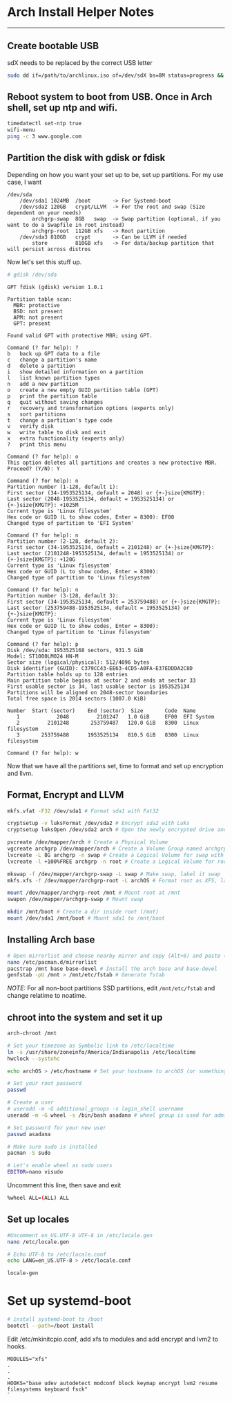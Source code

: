 # Arch Install Helper Notes

---

## Create bootable USB

sdX needs to be replaced by the correct USB letter
```bash
sudo dd if=/path/to/archlinux.iso of=/dev/sdX bs=8M status=progress && sync
```

## Reboot system to boot from USB. Once in Arch shell, set up ntp and wifi.

```bash
timedatectl set-ntp true
wifi-menu
ping -c 3 www.google.com
```

## Partition the disk with gdisk or fdisk

Depending on how you want your set up to be, set up partitions.
For my use case, I want
```
/dev/sda
    /dev/sda1 1024MB  /boot       -> For Systemd-boot
    /dev/sda2 120GB   crypt/LLVM  -> For the root and swap (Size dependent on your needs)
        archgrp-swap  8GB   swap  -> Swap partition (optional, if you want to do a Swapfile in root instead)
        archgrp-root  112GB xfs   -> Root partition
    /dev/sda3 810GB   crypt       -> Can be LLVM if needed
        store         810GB xfs   -> For data/backup partition that will persist across distros
```

Now let's set this stuff up.
```bash
# gdisk /dev/sda
```

```
GPT fdisk (gdisk) version 1.0.1

Partition table scan:
  MBR: protective
  BSD: not present
  APM: not present
  GPT: present

Found valid GPT with protective MBR; using GPT.

Command (? for help): ?
b	back up GPT data to a file
c	change a partition's name
d	delete a partition
i	show detailed information on a partition
l	list known partition types
n	add a new partition
o	create a new empty GUID partition table (GPT)
p	print the partition table
q	quit without saving changes
r	recovery and transformation options (experts only)
s	sort partitions
t	change a partition's type code
v	verify disk
w	write table to disk and exit
x	extra functionality (experts only)
?	print this menu

Command (? for help): o
This option deletes all partitions and creates a new protective MBR.
Proceed? (Y/N): Y

Command (? for help): n
Partition number (1-128, default 1): 
First sector (34-1953525134, default = 2048) or {+-}size{KMGTP}: 
Last sector (2048-1953525134, default = 1953525134) or {+-}size{KMGTP}: +1025M
Current type is 'Linux filesystem'
Hex code or GUID (L to show codes, Enter = 8300): EF00
Changed type of partition to 'EFI System'

Command (? for help): n
Partition number (2-128, default 2): 
First sector (34-1953525134, default = 2101248) or {+-}size{KMGTP}: 
Last sector (2101248-1953525134, default = 1953525134) or {+-}size{KMGTP}: +120G
Current type is 'Linux filesystem'
Hex code or GUID (L to show codes, Enter = 8300): 
Changed type of partition to 'Linux filesystem'

Command (? for help): n
Partition number (3-128, default 3): 
First sector (34-1953525134, default = 253759488) or {+-}size{KMGTP}: 
Last sector (253759488-1953525134, default = 1953525134) or {+-}size{KMGTP}: 
Current type is 'Linux filesystem'
Hex code or GUID (L to show codes, Enter = 8300): 
Changed type of partition to 'Linux filesystem'

Command (? for help): p
Disk /dev/sda: 1953525168 sectors, 931.5 GiB
Model: ST1000LM024 HN-M
Sector size (logical/physical): 512/4096 bytes
Disk identifier (GUID): C379CC43-EE63-4CD5-A0FA-E37EDDDA2C8D
Partition table holds up to 128 entries
Main partition table begins at sector 2 and ends at sector 33
First usable sector is 34, last usable sector is 1953525134
Partitions will be aligned on 2048-sector boundaries
Total free space is 2014 sectors (1007.0 KiB)

Number  Start (sector)    End (sector)  Size       Code  Name
   1            2048         2101247   1.0 GiB     EF00  EFI System
   2         2101248       253759487   120.0 GiB   8300  Linux filesystem
   3       253759488      1953525134   810.5 GiB   8300  Linux filesystem

Command (? for help): w
```

Now that we have all the partitions set, time to format and set up encryption and llvm.

## Format, Encrypt and LLVM

```bash
mkfs.vfat -F32 /dev/sda1 # Format sda1 with Fat32

cryptsetup -v luksFormat /dev/sda2 # Encrypt sda2 with Luks
cryptsetup luksOpen /dev/sda2 arch # Open the newly encrypted drive and name it arch

pvcreate /dev/mapper/arch # Create a Physical Volume
vgcreate archgrp /dev/mapper/arch # Create a Volume Group named archgrp
lvcreate -L 8G archgrp -n swap # Create a Logical Volume for swap with size 8GB
lvcreate -l +100%FREE archgrp -n root # Create a Logical Volume for root with remaining size

mkswap -f /dev/mapper/archgrp-swap -L swap # Make swap, label it swap
mkfs.xfs -f /dev/mapper/archgrp-root -L archOS # Format root as XFS, label it archOS

mount /dev/mapper/archgrp-root /mnt # Mount root at /mnt
swapon /dev/mapper/archgrp-swap # Mount swap

mkdir /mnt/boot # Create a dir inside root (/mnt)
mount /dev/sda1 /mnt/boot # Mount sda1 to /mnt/boot
```

## Installing Arch base

```bash
# Open mirrorlist and choose nearby mirror and copy (Alt+6) and paste (Ctr+U) at top.
nano /etc/pacman.d/mirrorlist 
pacstrap /mnt base base-devel # Install the arch base and base-devel
genfstab -pU /mnt > /mnt/etc/fstab # Generate fstab
```

*NOTE:* For all non-boot partitions SSD partitions, edit `/mnt/etc/fstab` and change relatime to noatime.


## chroot into the system and set it up

```bash
arch-chroot /mnt

# Set your timezone as Symbolic link to /etc/localtime
ln -s /usr/share/zoneinfo/America/Indianapolis /etc/localtime
hwclock --systohc

echo archOS > /etc/hostname # Set your hostname to archOS (or something else)

# Set your root password
passwd

# Create a user
# useradd -m -G additional_groups -s login_shell username
useradd -m -G wheel -s /bin/bash asadana # wheel group is used for admin, skip group for regular user.

# Set password for your new user
passwd asadana

# Make sure sudo is installed
pacman -S sudo

# Let's enable wheel as sudo users
EDITOR=nano visudo
```

Uncomment this line, then save and exit
```bash
%wheel ALL=(ALL) ALL
```

## Set up locales

```bash
#Uncomment en_US.UTF-8 UTF-8 in /etc/locale.gen
nano /etc/locale.gen

# Echo UTF-8 to /etc/locale.conf
echo LANG=en_US.UTF-8 > /etc/locale.conf

locale-gen
```

# Set up systemd-boot

```bash
# install systemd-boot to /boot
bootctl --path=/boot install
```

Edit /etc/mkinitcpio.conf, add xfs to modules and add encrypt and lvm2 to hooks.

```
MODULES="xfs"
.
.
.
HOOKS="base udev autodetect modconf block keymap encrypt lvm2 resume filesystems keyboard fsck"
`